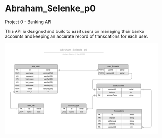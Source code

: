 # Abraham_Selenke_p0
Project 0 - Banking API

This API is designed and build to assit users on managing their banks accounts and keeping an accurate record of transcations for each user.

<img src = "ERD/Abraham_Selenke_p0.png">
